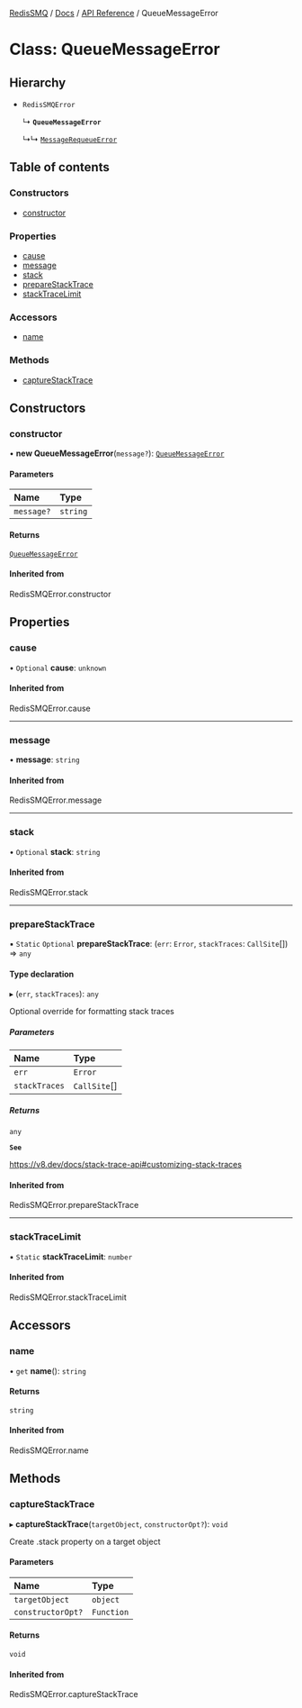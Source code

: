 [RedisSMQ](../../../README.md) / [Docs](../../README.md) / [API Reference](../README.md) / QueueMessageError

# Class: QueueMessageError

## Hierarchy

- `RedisSMQError`

  ↳ **`QueueMessageError`**

  ↳↳ [`MessageRequeueError`](MessageRequeueError.md)

## Table of contents

### Constructors

- [constructor](QueueMessageError.md#constructor)

### Properties

- [cause](QueueMessageError.md#cause)
- [message](QueueMessageError.md#message)
- [stack](QueueMessageError.md#stack)
- [prepareStackTrace](QueueMessageError.md#preparestacktrace)
- [stackTraceLimit](QueueMessageError.md#stacktracelimit)

### Accessors

- [name](QueueMessageError.md#name)

### Methods

- [captureStackTrace](QueueMessageError.md#capturestacktrace)

## Constructors

### constructor

• **new QueueMessageError**(`message?`): [`QueueMessageError`](QueueMessageError.md)

#### Parameters

| Name | Type |
| :------ | :------ |
| `message?` | `string` |

#### Returns

[`QueueMessageError`](QueueMessageError.md)

#### Inherited from

RedisSMQError.constructor

## Properties

### cause

• `Optional` **cause**: `unknown`

#### Inherited from

RedisSMQError.cause

___

### message

• **message**: `string`

#### Inherited from

RedisSMQError.message

___

### stack

• `Optional` **stack**: `string`

#### Inherited from

RedisSMQError.stack

___

### prepareStackTrace

▪ `Static` `Optional` **prepareStackTrace**: (`err`: `Error`, `stackTraces`: `CallSite`[]) => `any`

#### Type declaration

▸ (`err`, `stackTraces`): `any`

Optional override for formatting stack traces

##### Parameters

| Name | Type |
| :------ | :------ |
| `err` | `Error` |
| `stackTraces` | `CallSite`[] |

##### Returns

`any`

**`See`**

https://v8.dev/docs/stack-trace-api#customizing-stack-traces

#### Inherited from

RedisSMQError.prepareStackTrace

___

### stackTraceLimit

▪ `Static` **stackTraceLimit**: `number`

#### Inherited from

RedisSMQError.stackTraceLimit

## Accessors

### name

• `get` **name**(): `string`

#### Returns

`string`

#### Inherited from

RedisSMQError.name

## Methods

### captureStackTrace

▸ **captureStackTrace**(`targetObject`, `constructorOpt?`): `void`

Create .stack property on a target object

#### Parameters

| Name | Type |
| :------ | :------ |
| `targetObject` | `object` |
| `constructorOpt?` | `Function` |

#### Returns

`void`

#### Inherited from

RedisSMQError.captureStackTrace
